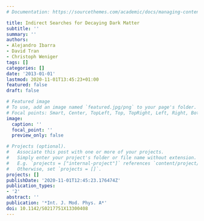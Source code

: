 ```yaml
---
# Documentation: https://sourcethemes.com/academic/docs/managing-content/

title: Indirect Searches for Decaying Dark Matter
subtitle: ''
summary: ''
authors:
- Alejandro Ibarra
- David Tran
- Christoph Weniger
tags: []
categories: []
date: '2013-01-01'
lastmod: 2020-11-01T13:45:23+01:00
featured: false
draft: false

# Featured image
# To use, add an image named `featured.jpg/png` to your page's folder.
# Focal points: Smart, Center, TopLeft, Top, TopRight, Left, Right, BottomLeft, Bottom, BottomRight.
image:
  caption: ''
  focal_point: ''
  preview_only: false

# Projects (optional).
#   Associate this post with one or more of your projects.
#   Simply enter your project's folder or file name without extension.
#   E.g. `projects = ["internal-project"]` references `content/project/deep-learning/index.md`.
#   Otherwise, set `projects = []`.
projects: []
publishDate: '2020-11-01T12:45:23.176474Z'
publication_types:
- '2'
abstract: ''
publication: '*Int. J. Mod. Phys. A*'
doi: 10.1142/S0217751X13300408
---
```

